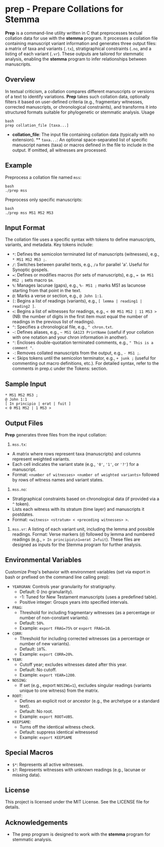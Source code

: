 # prep - Prepare Collations  for Stemma
**Prep** is a command-line utility written in C that preprocesses textual collation data for use with the **stemma** program. It processes a collation file containing manuscript variant information and generates three output files: a matrix of taxa and variants (`.tx`), stratigraphical constraints (`.no`, and a listing of each variant (`.vr`). These outputs are tailored for stemmatic analysis, enabling the **stemma** program to infer relationships between manuscripts.
## Overview
In textual criticism, a collation compares different manuscripts or versions of a text to identify variations. **Prep** takes such collation data, optionally filters it based on user-defined criteria (e.g., fragmentary witnesses, corrected manuscripts, or chronological constraints), and transforms it into structured formats suitable for phylogenetic or stemmatic analysis.
Usage
```
bash
prep collation_file [taxa...]
```
* **collation_file**: The input file containing collation data (typically with no extension).
** `taxa...`: An optional space-separated list of specific manuscript names (taxa) or macros defined in the file to include in the output. If omitted, all witnesses are processed.
## Example
Preprocess a collation file named `mss`:
```
bash
./prep mss
```
Preprocess only specific manuscripts:
```
bash
./prep mss MS1 MS2 MS3
```
## Input Format
The collation file uses a specific syntax with tokens to define manuscripts, variants, and metadata. Key tokens include:
* `*`: Defines the semicolon terminated list of manuscripts (witnesses), e.g., `* MS1 MS2 MS3 ;`.
* `/`: Switches between parallel texts, e.g., `/a` for parallel 'a'. Useful for Synoptic gospels.
* `=`: Defines or modifies macros (for sets of manuscripts), e.g., `= $m MS1 MS2 ;` sets macro `$m`.
* `%`: Manages lacunae (gaps), e.g., `%- MS1 ;` marks MS1 as lacunose starting from that point in the text.
* `@`: Marks a verse or section, e.g., `@ John 1:1`.
* `[`: Begins a list of readings (variants), e.g., `[ lemma | reading1 | reading2 ]`.
* `<`: Begins a list of witnesses for readings, e.g., `< 00 MS1 MS2 | 11 MS3 >` (NB: the number of digits in the first item must equal the number of readings in the previous list of readings).
* `^`: Specifies a chronological file, e.g., `^ chron.txt`.
* `~`: Defines aliases, e.g., `~ MS1 GA123 PrintName` (useful if your collation with one notation and your chron information in another).
* `"`: Encloses double-quotation terminated comments, e.g., `" This is a comment "`.
* `-`: Removes collated manuscripts from the output, e.g., `- MS1 ;`.
* `+`: Skips tokens until the semicolon terminator, e.g., `+ junk ;` (useful for commenting out macro definitions, etc.).
For detailed syntax, refer to the comments in prep.c under the Tokens: section.
## Sample Input
```
* MS1 MS2 MS3 ;
@ John 1:1
[ In principio | erat | fuit ]
< 0 MS1 MS2 | 1 MS3 >
```
## Output Files
**Prep** generates three files from the input collation:
1. `mss.tx`:
  * A matrix where rows represent taxa (manuscripts) and columns represent weighted variants.
  * Each cell indicates the variant state (e.g., `'0'`, `'1'`, or `'?'`) for a manuscript.
  * Format: `<number of witnesses> <number of weighted variants>` followed by rows of witness names and variant states.
1. `mss.no`:
  * Stratigraphical constraints based on chronological data (if provided via a `^` token).
  * Lists each witness with its stratum (time layer) and manuscripts it postdates.
  * Format: `<witness> <stratum> < <preceding witnesses> >`.
1. `mss.vr`:
  A listing of each variant unit, including the lemma and possible readings.
  Format: Verse markers (`@`) followed by lemma and numbered readings (e.g., `> In principio\n1=erat 2=fuit`).
  These files are designed as inputs for the Stemma program for further analysis.
## Environmental Variables
Customize Prep's behavior with environment variables (set via export in bash or prefixed on the command line calling prep):
* `YEARGRAN`:
  Controls year granularity for stratigraphy.
  * Default: 0 (no granularity).
  * -1: Tuned for New Testament manuscripts (uses a predefined table).
  * Positive integer: Groups years into specified intervals.
* `FRAG`:
  * Threshold for including fragmentary witnesses (as a percentage or number of non-constant variants).
  * Default: `50%`.
  * Example: `export FRAG=75%` or `export FRAG=10`.
* `CORR`:
  * Threshold for including corrected witnesses (as a percentage or number of new variants).
  * Default: `10`%.
  * Example: `export CORR=20%`.
* `YEAR`:
  * Cutoff year; excludes witnesses dated after this year.
  * Default: No cutoff.
  * Example: `export YEAR=1200`.
* `NOSING`:
  * If set (e.g., export `NOSING=1`), excludes singular readings (variants unique to one witness) from the matrix.
* `ROOT`:
  * Defines an explicit root or ancestor (e.g., the archetype or a standard text).
  * Default: No root.
  * Example: `export ROOT=UBS`.
* `KEEPSAME`:
  * Turns off the identical witness check.
  * Default: suppress identical witnessesd
  * Example: `export KEEPSAME`
## Special Macros
*  `$*`: Represents all active witnesses.
*  `$?`: Represents witnesses with unknown readings (e.g., lacunae or missing data).
## License
This project is licensed under the MIT License. See the LICENSE file for details.
## Acknowledgements
* The prep program is designed to work with the **stemma** program for stemmatic analysis.
